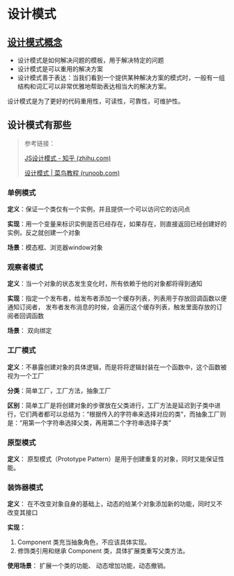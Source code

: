 # 设计模式



## [设计模式概念](https://www.kancloud.cn/kancloud/learn-js-design-patterns/56469)

- 设计模式是如何解决问题的模板，用于解决特定的问题
- 设计模式是可以重用的解决方案
- 设计模式善于表达：当我们看到一个提供某种解决方案的模式时，一般有一组结构和词汇可以非常优雅地帮助表达相当大的解决方案。



设计模式是为了更好的代码重用性，可读性，可靠性，可维护性。

## 设计模式有那些

> 参考链接：
>
>  [JS设计模式 - 知乎 (zhihu.com)](https://zhuanlan.zhihu.com/p/78259452)
>
> [设计模式 | 菜鸟教程 (runoob.com)](https://www.runoob.com/design-pattern/design-pattern-tutorial.html)

### 单例模式

**定义**：保证一个类仅有一个实例，并且提供一个可以访问它的访问点

**实现**：用一个变量来标识实例是否已经存在，如果存在，则直接返回已经创建好的实例，反之就创建一个对象

**场景**：模态框、浏览器window对象

### 观察者模式

**定义**：当一个对象的状态发生变化时，所有依赖于他的对象都将得到通知

**实现**：指定一个发布者，给发布者添加一个缓存列表，列表用于存放回调函数以便通知订阅者， 发布者发布消息的时候，会遍历这个缓存列表，触发里面存放的订阅者回调函数

**场景**： 双向绑定



### 工厂模式

**定义**：不暴露创建对象的具体逻辑，而是将将逻辑封装在一个函数中，这个函数被视为一个工厂

**分类**：简单工厂，工厂方法，抽象工厂

**区别**：简单工厂是将创建对象的步骤放在父类进行，工厂方法是延迟到子类中进行，它们两者都可以总结为：“根据传入的字符串来选择对应的类”，而抽象工厂则是：“用第一个字符串选择父类，再用第二个字符串选择子类”



### 原型模式

**定义**： 原型模式（Prototype Pattern）是用于创建重复的对象，同时又能保证性能。

### 装饰器模式

**定义**： 在不改变对象自身的基础上，动态的给某个对象添加新的功能，同时又不改变其接口

**实现：**  

1. Component 类充当抽象角色，不应该具体实现。 
2. 修饰类引用和继承 Component 类，具体扩展类重写父类方法。

**使用场景**：  扩展一个类的功能、 动态增加功能，动态撤销。





















### 